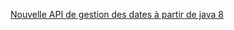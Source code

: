[Nouvelle API de gestion des dates à partir de java 8](https://openclassrooms.com/fr/courses/26832-apprenez-a-programmer-en-java/5013706-la-nouvelle-api-de-gestion-des-dates-de-java-8)